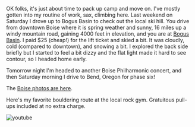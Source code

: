 OK folks, it's just about time to pack up camp and move on. I've mostly gotten into my routine of work, sax, climbing here. Last weekend on Saturday I drove up to Bogus Basin to check out the local ski hill. You drive from downtown Boise where it is spring weather and sunny, 16 miles up a windy mountain road, gaining 4000 feet in elevation, and you are at [Bogus Basin](http://www.bogusbasin.org/). I paid $25 (cheap!) for the lift ticket and skied a bit. It was cloudly, cold (compared to downtown), and snowing a bit. I explored the back side briefly but I started to feel a bit dizzy and the flat light made it hard to see contour, so I headed home early.

Tomorrow night I'm headed to another Boise Philharmonic concert, and then Saturday morning I drive to Bend, Oregon for phase six!

The [Boise photos are here](http://www.peterlyons.com/app/photos?gallery=boise_2008).

Here's my favorite bouldering route at the local rock gym. Gratuitous pull-ups included at no extra charge.

![youtube](https://www.youtube.com/embed/kNBU7YSvNxQ)

